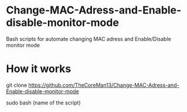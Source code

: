 # Change-MAC-Adress-and-Enable-disable-monitor-mode
Bash scripts for automate changing MAC adress and Enable/Disable monitor mode

# How it works

git clone https://github.com/TheCoreMan13/Change-MAC-Adress-and-Enable-disable-monitor-mode

sudo bash (name of the script)
